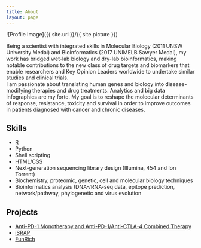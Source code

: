 ```yaml
---
title: About
layout: page
---
```

![Profile Image]({{ site.url }}/{{ site.picture }})

<p>Being a scientist with integrated skills in Molecular Biology (2011 UNSW University Medal) and Bioinformatics (2017 UNIMELB
Sawyer Medal), my work has bridged wet-lab biology and dry-lab bioinformatics, making notable contributions to the new class of drug targets and biomarkers that enable researchers and Key Opinion Leaders worldwide to undertake similar studies and clinical trials.
<br>
I am passionate about translating human genes and biology into disease-modifying therapies and drug treatments. Analytics and big data infographics are my forte. My goal is to reshape the molecular determinants of response, resistance, toxicity and survival in order to improve outcomes in patients diagnosed with cancer and chronic diseases.</p>

<h2>Skills</h2>

<ul class="skill-list">
	<li>R</li>
	<li>Python</li>
	<li>Shell scripting</li>
	<li>HTML/CSS</li>
	<li>Next-generation sequencing library design (Illumina, 454 and Ion Torrent)</li>
	<li>Biochemistry, proteomic, genetic, cell and molecular biology techniques</li>
	<li>Bioinformatics analysis (DNA-/RNA-seq data, epitope prediction, network/pathway, phylogenetic and virus evolution</li>
</ul>

<h2>Projects</h2>

<ul>
	<li><a href="https://www.cell.com/cancer-cell/fulltext/S1535-6108(19)30037-6">Anti-PD-1 Monotherapy and Anti-PD-1/Anti-CTLA-4 Combined Therapy</a></li>
	<li><a href="http://israp.sourceforge.net/">iSRAP</a></li>
	<li><a href="http://www.funrich.org/">FunRich</a></li>
</ul>
